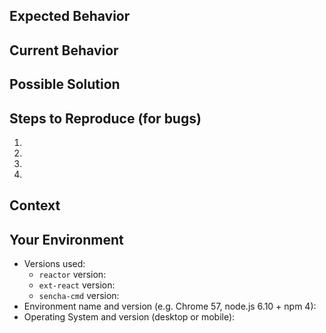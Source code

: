 <!--- Provide a general summary of the issue in the Title above -->

<!--- Do note that this repository's issues are reserved for -->
<!--- feature requests and bug reports for  `extjs-reactor` -->
<!--- and its packages. -->

<!--- If you have found a bug with Ext JS or Sencha Cmd, or if you -->
<!--- want to submit a feature or support request please use our forums -->
<!--- or the Sencha Support Portal. -->
<!--- (https://support.sencha.com/) -->

## Expected Behavior
<!--- If you're reporting a bug, tell us what should happen -->
<!--- If you're suggesting a change/improvement, tell us how it should work -->

## Current Behavior
<!--- If reporting a bug, tell us what happens instead of the expected behavior -->
<!--- If suggesting a change/improvement, explain the difference from current behavior -->

## Possible Solution
<!--- Not obligatory, but suggest a fix/reason for the bug, -->
<!--- or ideas how to implement the addition or change -->

## Steps to Reproduce (for bugs)
<!--- Provide a link to a Sencha Fiddle, or an unambiguous set of steps to -->
<!--- reproduce this bug. Include code to reproduce, if relevant -->
1.
2.
3.
4.

## Context
<!--- How has this issue affected you? What are you trying to accomplish? -->
<!--- Providing context helps us come up with a solution that is most useful in the real world -->

## Your Environment
<!--- Include as many relevant details about the environment you experienced the bug in -->
* Versions used:
  	- `reactor` version:
	- `ext-react` version:
	- `sencha-cmd` version:
* Environment name and version (e.g. Chrome 57, node.js 6.10 + npm 4):
* Operating System and version (desktop or mobile):

